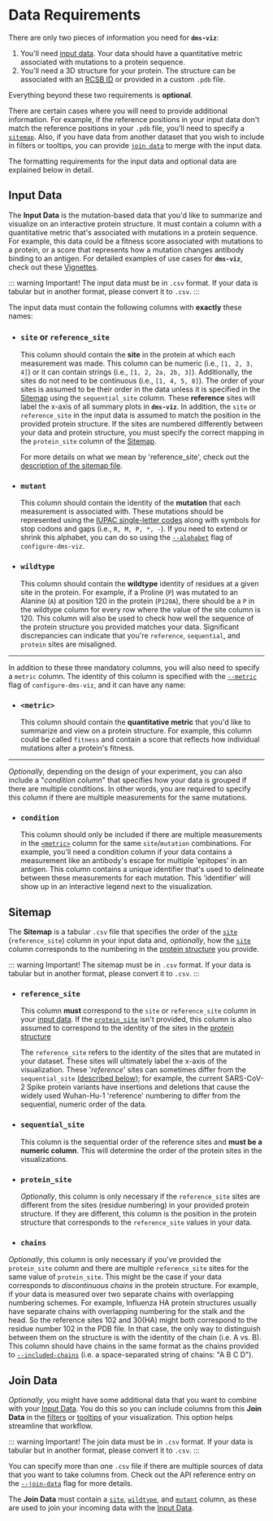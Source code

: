 # Data Requirements

There are only two pieces of information you need for **`dms-viz`**:

1. You'll need [input data](#input-data). Your data should have a quantitative metric associated with mutations to a protein sequence.
2. You'll need a 3D structure for your protein. The structure can be associated with an [RCSB ID](https://www.rcsb.org/) or provided in a custom `.pdb` file.

Everything beyond these two requirements is __optional__.

There are certain cases where you will need to provide additional information. For example, if the reference positions in your input data don't match the reference positions in your `.pdb` file, you'll need to specify a [`sitemap`](/preparing-data/data-requirements/#sitemap). Also, if you have data from another dataset that you wish to include in filters or tooltips, you can provide [`join data`](/preparing-data/data-requirements/#join-data) to merge with the input data.

The formatting requirements for the input data and optional data are explained below in detail.

## Input Data

The **Input Data** is the mutation-based data that you'd like to summarize and visualize on an interactive protein structure. It must contain a column with a quantitative metric that's associated with mutations in a protein sequence. For example, this data could be a fitness score associated with mutations to a protein, or a score that represents how a mutation changes antibody binding to an antigen. For detailed examples of use cases for **`dms-viz`**, check out these [Vignettes](/visualizing-data/vignettes/).

::: warning Important!
The input data must be in `.csv` format. If your data is tabular but in another format, please convert it to `.csv`.
:::

The input data must contain the following columns with **exactly** these names:

- ### `site` or `reference_site`

  This column should contain the **site** in the protein at which each measurement was made. This column can be numeric (i.e., `[1, 2, 3, 4]`) or it can contain strings (i.e., `[1, 2, 2a, 2b, 3]`). Additionally, the sites do not need to be continuous (i.e., `[1, 4, 5, 8]`). The order of your sites is assumed to be their order in the data unless it is specified in the [Sitemap](#sitemap) using the `sequential_site` column. These __reference__ sites will label the x-axis of all summary plots in **`dms-viz`**. In addition, the `site` or `reference_site` in the input data is assumed to match the position in the provided protein structure. If the sites are numbered differently between your data and protein structure, you must specify the correct mapping in the `protein_site` column of the [Sitemap](#sitemap).
  
  For more details on what we mean by 'reference_site', check out the [description of the sitemap file](/preparing-data/data-requirements/#reference-site).

- ### `mutant`

  This column should contain the identity of the **mutation** that each measurement is associated with. These mutations should be represented using the [IUPAC single-letter codes](https://www.bioinformatics.org/sms/iupac.html) along with symbols for stop codons and gaps (i.e., `R, M, P, *, -`). If you need to extend or shrink this alphabet, you can do so using the [`--alphabet`](/preparing-data/command-line-api/#alphabet) flag of `configure-dms-viz`.

- ### `wildtype`

  This column should contain the **wildtype** identity of residues at a given site in the protein. For example, if a Proline (`P`) was mutated to an Alanine (`A`) at position 120 in the protein (`P120A`), there should be a `P` in the wildtype column for every row where the value of the site column is 120. This column will also be used to check how well the sequence of the protein structure you provided matches your data. Significant discrepancies can indicate that you're `reference`, `sequential`, and `protein` sites are misaligned.

---

In addition to these three mandatory columns, you will also need to specify a `metric` column. The identity of this column is specified with the [`--metric`](/preparing-data/command-line-api/#metric) flag of `configure-dms-viz`, and it can have any name:

- ### `<metric>`

  This column should contain the **quantitative metric** that you'd like to summarize and view on a protein structure. For example, this column could be called `fitness` and contain a score that reflects how individual mutations alter a protein's fitness.

---

_Optionally_, depending on the design of your experiment, you can also include a "_condition column_" that specifies how your data is grouped if there are multiple conditions. In other words, you are required to specify this column if there are multiple measurements for the same mutations.

- ### `condition`

  This column should only be included if there are multiple measurements in the [`<metric>`](/preparing-data/command-line-api/#metric) column for the same `site`/`mutation` combinations. For example, you'll need a condition column if your data contains a measurement like an antibody's escape for multiple 'epitopes' in an antigen. This column contains a unique identifier that's used to delineate between these measurements for each mutation. This 'identifier' will show up in an interactive legend next to the visualization.

## Sitemap

The **Sitemap** is a tabular `.csv` file that specifies the order of the [`site`](/preparing-data/data-requirements/#site-or-reference-site) (`reference_site`) column in your input data and, _optionally_, how the [`site`](/preparing-data/data-requirements/#site-or-reference-site) column corresponds to the numbering in the [protein structure](/preparing-data/command-line-api/#structure) you provide.

::: warning Important!
The sitemap must be in `.csv` format. If your data is tabular but in another format, please convert it to `.csv`.
:::

- ### `reference_site`

  This column **must** correspond to the `site` or `reference_site` column in your [input data](#input-data). If the [`protein_site`](/preparing-data/data-requirements/#protein-site) isn't provided, this column is also assumed to correspond to the identity of the sites in the [protein structure](/preparing-data/command-line-api/#structure)
  
  The `reference_site` refers to the identity of the sites that are mutated in your dataset. These sites will ultimately label the x-axis of the visualization. These '_reference_' sites can sometimes differ from the `sequential_site` ([described below](/preparing-data/data-requirements/#sequential-site)); for example, the current SARS-CoV-2 Spike protein variants have insertions and deletions that cause the widely used Wuhan-Hu-1 'reference' numbering to differ from the sequential, numeric order of the data.

- ### `sequential_site`

  This column is the sequential order of the reference sites and **must be a numeric column**. This will determine the order of the protein sites in the visualizations.

- ### `protein_site`

  _Optionally_, this column is only necessary if the `reference_site` sites are different from the sites (residue numbering) in your provided protein structure. If they are different, this column is the position in the protein structure that corresponds to the `reference_site` values in your data.

- ### `chains`

_Optionally_, this column is only necessary if you've provided the `protein_site` column and there are multiple `reference_site` sites for the same value of `protein_site`. This might be the case if your data corresponds to _discontinuous chains_ in the protein structure. For example, if your data is measured over two separate chains with overlapping numbering schemes. For example, Influenza HA protein structures usually have separate chains with overlapping numbering for the stalk and the head. So the reference sites 102 and 30(HA) might both correspond to the residue number 102 in the PDB file. In that case, the only way to distinguish between them on the structure is with the identity of the chain (i.e. A vs. B). This column should have chains in the same format as the chains provided to [`--included-chains`](/preparing-data/command-line-api/#included-chains) (i.e. a space-separated string of chains: "A B C D").

## Join Data

_Optionally_, you might have some additional data that you want to combine with your [Input Data](#input-data). You do this so you can include columns from this **Join Data** in the [filters](/preparing-data/command-line-api/#filter-cols) or [tooltips](/preparing-data/command-line-api/#tooltip-cols) of your visualization. This option helps streamline that workflow.

::: warning Important!
The join data must be in `.csv` format. If your data is tabular but in another format, please convert it to `.csv`.
:::

You can specify more than one `.csv` file if there are multiple sources of data that you want to take columns from. Check out the API reference entry on the [`--join-data`](/preparing-data/command-line-api/#join-data) flag for more details.

The **Join Data** must contain a [`site`](/preparing-data/data-requirements/#site-or-reference-site), [`wildtype`](#wildtype), and [`mutant`](#mutant) column, as these are used to join your incoming data with the [Input Data](#input-data).
